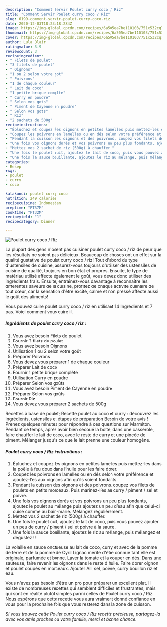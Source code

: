 ```yaml
---
description: "Comment Servir Poulet curry coco / Riz"
title: "Comment Servir Poulet curry coco / Riz"
slug: 6199-comment-servir-poulet-curry-coco-riz
date: 2020-12-03T18:23:18.284Z
image: https://img-global.cpcdn.com/recipes/6a505ea7be110103/751x532cq70/poulet-curry-coco-riz-photo-principale-de-la-recette.jpg
thumbnail: https://img-global.cpcdn.com/recipes/6a505ea7be110103/751x532cq70/poulet-curry-coco-riz-photo-principale-de-la-recette.jpg
cover: https://img-global.cpcdn.com/recipes/6a505ea7be110103/751x532cq70/poulet-curry-coco-riz-photo-principale-de-la-recette.jpg
author: Lula Blair
ratingvalue: 3.9
reviewcount: 3
recipeingredient:
- " Filets de poulet"
- "3 filets de poulet"
- " Oignons"
- "1 ou 2 selon votre got"
- " Poivrons"
- "1 de chaque couleur"
- " Lait de coco"
- "1 petite brique complte"
- " Curry en poudre"
- " Selon vos gots"
- " Piment de Cayenne en poudre"
- " Selon vos gots"
- " Riz"
- "2 sachets de 500g"
recipeinstructions:
- "Épluchez et coupez les oignons en petites lamelles puis mettez-les dans la poêle à feu doux dans l’huile pour les faire dorer."
- "Coupez les poivrons en lamelles ou en dés selon votre préférence et ajoutez-l’es aux oignons afin qu’ils soient fondants."
- "Pendant la cuisson des oignons et des poivrons, coupez vos filets de poulets en petits morceaux. Puis marinez-l’es au curry / piment / sel et poivre."
- "Une fois vos oignons dorés et vos poivrons un peu plus fondants, ajoutez le poulet au mélange puis ajoutez un peu d’eau afin que celui-ci cuise comme au bain-marie. Mélangez régulièrement."
- "Mettez vos 2 sachet de riz (500g) à chauffer."
- "Une fois le poulet cuit, ajoutez le lait de coco, puis vous pouvez ajouter un peu de curry / piment / sel et poivre à la sauce."
- "Une fois la sauce bouillante, ajoutez le riz au mélange, puis mélangez et dégustez !!"
categories:
- Resep
tags:
- poulet
- curry
- coco

katakunci: poulet curry coco 
nutrition: 249 calories
recipecuisine: Indonesian
preptime: "PT37M"
cooktime: "PT32M"
recipeyield: "1"
recipecategory: Dinner

---
```



![Poulet curry coco / Riz](https://img-global.cpcdn.com/recipes/6a505ea7be110103/751x532cq70/poulet-curry-coco-riz-photo-principale-de-la-recette.jpg)

La plupart des gens n'osent pas cuisiner poulet curry coco / riz de peur que les résultats ne soient pas délicieux. Beaucoup de choses ont un effet sur la qualité gustative de poulet curry coco / riz! Tout d'abord du type d'ustensiles de cuisine, assurez-vous toujours d'utiliser des ustensiles de cuisine de qualité, toujours en bon état et propres. Ensuite, le type de matériau utilisé affecte également le goût, vous devez donc utiliser des ingrédients frais. Ensuite, entraînez-vous davantage à reconnaître les différentes saveurs de la cuisine, profitez de chaque activité culinaire de tout cœur, car la sensation d'être excité, calme et non pressé affecte aussi le goût des aliments!

<!--inarticleads1-->

Vous pouvez cuire poulet curry coco / riz en utilisant 14 Ingrédients et 7 pas. Voici comment vous cuire il.

##### Ingrédients de poulet curry coco / riz :

1. Vous avez besoin  Filets de poulet
1. Fournir 3 filets de poulet
1. Vous avez besoin  Oignons
1. Utilisation 1 ou 2 selon votre goût
1. Préparer  Poivrons
1. Vous devez vous préparer 1 de chaque couleur
1. Préparer  Lait de coco
1. Fournir 1 petite brique complète
1. Utilisation  Curry en poudre
1. Préparer  Selon vos goûts
1. Vous avez besoin  Piment de Cayenne en poudre
1. Préparer  Selon vos goûts
1. Fournir  Riz
1. Vous devez vous préparer 2 sachets de 500g


Recettes à base de poulet; Recette poulet au coco et curry : découvrez les ingrédients, ustensiles et étapes de préparation Besoin de votre avis ! Prenez quelques minutes pour répondre à ces questions sur Marmiton. Pendant ce temps, après avoir bien secoué la boîte, dans une casserole, faire chauffer le lait de coco, avec le reste de curry et une pincée de piment. Mélanger jusqu&#39;à ce que le lait prenne une couleur homogène. 

<!--inarticleads2-->

##### Poulet curry coco / Riz instructions :

1. Épluchez et coupez les oignons en petites lamelles puis mettez-les dans la poêle à feu doux dans l’huile pour les faire dorer.
1. Coupez les poivrons en lamelles ou en dés selon votre préférence et ajoutez-l’es aux oignons afin qu’ils soient fondants.
1. Pendant la cuisson des oignons et des poivrons, coupez vos filets de poulets en petits morceaux. Puis marinez-l’es au curry / piment / sel et poivre.
1. Une fois vos oignons dorés et vos poivrons un peu plus fondants, ajoutez le poulet au mélange puis ajoutez un peu d’eau afin que celui-ci cuise comme au bain-marie. Mélangez régulièrement.
1. Mettez vos 2 sachet de riz (500g) à chauffer.
1. Une fois le poulet cuit, ajoutez le lait de coco, puis vous pouvez ajouter un peu de curry / piment / sel et poivre à la sauce.
1. Une fois la sauce bouillante, ajoutez le riz au mélange, puis mélangez et dégustez !!


La volaille en sauce onctueuse au lait de coco, curry et avec de la pomme de terre et de la pomme de Cyril Lignac mérite d&#39;être connue tant elle est originale, parfumée et bonne. Laver la tomate et la couper en dés. Dans une sauteuse, faire revenir les oignons dans le reste d&#39;huile. Faire dorer oignon et poulet coupés en morceaux. Ajouter Ail, sel, poivre, curry bouillon riz et eau. 

<!--inarticleads1-->

<p>
Vous n'avez pas besoin d'être un pro pour préparer un excellent plat. Il existe de nombreuses recettes qui semblent difficiles et frustrantes, mais qui sont en réalité plutôt simples parmi celles de Poulet curry coco / Riz. Nous espérons que cette recette vous aura vraiment donné confiance en vous pour la prochaine fois que vous resterez dans la zone de cuisson.
</p>

<p>
<i>Si vous trouvez cette Poulet curry coco / Riz recette précieuse, partagez-la avec vos amis proches ou votre famille, merci et bonne chance.</i>
</p>

